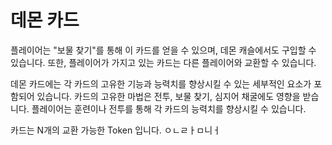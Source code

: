 # 데몬 카드

플레이어는 "보물 찾기"를 통해 이 카드를 얻을 수 있으며, 데몬 캐슬에서도 구입할 수 있습니다. 또한, 플레이어가 가지고 있는 카드는 다른 플레이어와 교환할 수 있습니다.

데몬 카드에는 각 카드의 고유한 기능과 능력치를 향상시킬 수 있는 세부적인 요소가 포함되어 있습니다. 카드의 고유한 마법은 전투, 보물 찾기, 심지어 채굴에도 영향을 받습니다. 플레이어는 훈련이나 전투를 통해 각 카드의 능력치를 향상시킬 수 있습니다.

카드는 N개의 교환 가능한 Token 입니다. ㅇㄴㄹㅏㅁ니ㅓ&#x20;
